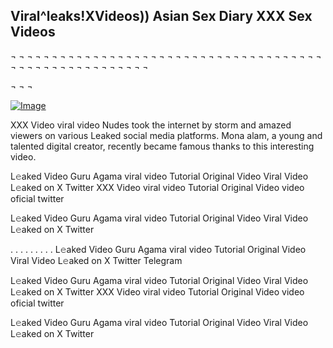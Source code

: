 ## Viral^leaks!XVideos)) Asian Sex Diary XXX Sex Videos

¬ ¬ ¬ ¬ ¬ ¬ ¬ ¬ ¬ ¬ ¬ ¬ ¬ ¬ ¬ ¬ ¬ ¬ ¬ ¬ ¬ ¬ ¬ ¬ ¬ ¬ ¬ ¬ ¬ ¬ ¬ ¬ ¬ ¬ ¬ ¬ ¬ ¬ ¬ ¬ ¬ ¬ ¬ ¬ ¬ ¬ ¬ ¬ ¬ ¬ ¬ ¬ ¬ ¬ ¬

¬ ¬ ¬

[![Image](https://github.com/user-attachments/assets/4baa9e90-ca7b-464e-852e-01bd4b43bc60)](https://sanlumehogaristo.store/)

XXX Video viral video Nudes took the internet by storm and amazed viewers on various Leaked social media platforms. Mona alam, a young and talented digital creator, recently became famous thanks to this interesting video.

L𝚎aked Video Guru Agama viral video Tutorial Original Video Viral Video L𝚎aked on X Twitter
XXX Video viral video Tutorial Original Video video oficial twitter

L𝚎aked Video Guru Agama viral video Tutorial Original Video Viral Video L𝚎aked on X Twitter

. . . . . . . . . L𝚎aked Video Guru Agama viral video Tutorial Original Video Viral Video L𝚎aked on X Twitter Telegram

L𝚎aked Video Guru Agama viral video Tutorial Original Video Viral Video L𝚎aked on X Twitter
XXX Video viral video Tutorial Original Video video oficial twitter

L𝚎aked Video Guru Agama viral video Tutorial Original Video Viral Video L𝚎aked on X Twitter
